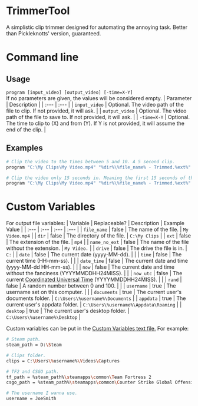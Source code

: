 # TrimmerTool
A simplistic clip trimmer designed for automating the annoying task. Better than Pickleknotts' version, guaranteed.

# Command line
## Usage
`program [input_video] [output_video] [-time=X-Y]`<br>
If no parameters are given, the values will be considered empty.
| Parameter      | Description                                                                                               |
| :---           | :---                                                                                                      |
| `input_video`  | Optional. The video path of the file to clip. If not provided, it will ask.                               |
| `output_video` | Optional. The video path of the file to save to. If not provided, it will ask.                            |
| `-time=X-Y`    | Optional. The time to clip to (X) and from (Y). If Y is not provided, it will assume the end of the clip. |

## Examples
```sh
# Clip the video to the times between 5 and 10. A 5 second clip.
program "C:\My Clips\My Video.mp4" "%dir%\%file_name% - Trimmed.%ext%" -time5-10

# Clip the video only 15 seconds in. Meaning the first 15 seconds of the clip are removed.
program "C:\My Clips\My Video.mp4" "%dir%\%file_name% - Trimmed.%ext%" -time15
```

# Custom Variables
For output file variables:
| Variable      | Replaceable? | Description                                                                                                            | Example Value                         |
| :---          | :---         | :---                                                                                                                   | :---                                  |
| `file_name`   | false        | The name of the file.                                                                                                  | `My Video.mp4`                        |
| `dir`         | false        | The directory of the file.                                                                                             | `C:\My Clips`                         |
| `ext`         | false        | The extension of the file.                                                                                             | `mp4`                                 |
| `name_no_ext` | false        | The name of the file without the extension.                                                                            | `My Video.`                           |
| `drive`       | false        | The drive the file is in.                                                                                              | `C:`                                  |
| `date`        | false        | The current date (yyyy-MM-dd).                                                                                         |                                       |
| `time`        | false        | The current time (HH-mm-ss).                                                                                           |                                       |
| `date_time`   | false        | The current date and time (yyyy-MM-dd HH-mm-ss).                                                                       |                                       |
| `now`         | false        | The current date and time without the fanciness (YYYYMMDDHH24MISS).                                                    |                                       |
| `now_utc`     | false        | The current [Coordinated Universal Time](https://en.wikipedia.org/wiki/Coordinated_Universal_Time) (YYYYMMDDHH24MISS). |                                       |
| `rand`        | false        | A random number between 0 and 100.                                                                                     |                                       |
| `username`    | true         | The username set on this computer.                                                                                     |                                       |
| `documents`   | true         | The current user's documents folder.                                                                                   | `C:\Users\%username%\Documents`       |
| `appdata`     | true         | The current user's appdata folder.                                                                                     | `C:\Users\%username%\Appdata\Roaming` |
| `desktop`     | true         | The current user's desktop folder.                                                                                     | `C:\Users\%username%\Desktop`         |

Custom variables can be put in the [Custom Variables text file.](config/custom_vars.txt)
For example:
```sh
# Steam path.
steam_path = D:\Steam

# Clips folder.
clips = C:\Users\%username%\Videos\Captures

# TF2 and CSGO path.
tf_path = %steam_path%\steamapps\common\Team Fortress 2
csgo_path = %steam_path%\steamapps\common\Counter Strike Global Offensive

# The username I wanna use.
username = JoeSmith
```
